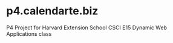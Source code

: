 p4.calendarte.biz
=================

P4 Project for Harvard Extension School CSCI E15 Dynamic Web Applications class
